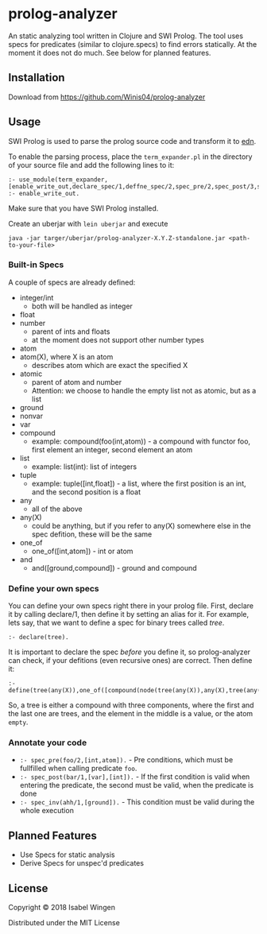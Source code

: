 # prolog-analyzer

An static analyzing tool written in Clojure and SWI Prolog. 
The tool uses specs for predicates (similar to clojure.specs) to find errors statically.
At the moment it does not do much. See below for planned features.


## Installation

Download from https://github.com/Winis04/prolog-analyzer

## Usage

SWI Prolog is used to parse the prolog source code and transform it to [edn](https://github.com/edn-format/edn).

To enable the parsing process, place the `term_expander.pl` in the directory of your source file and add the following lines to it:

```
:- use_module(term_expander,[enable_write_out,declare_spec/1,deffne_spec/2,spec_pre/2,spec_post/3,spec_invariant/2]).
:- enable_write_out.
```

Make sure that you have SWI Prolog installed.

Create an uberjar with `lein uberjar` and execute
```
java -jar targer/uberjar/prolog-analyzer-X.Y.Z-standalone.jar <path-to-your-file>

```

### Built-in Specs
A couple of specs are already defined:
* integer/int
    * both will be handled as integer
* float
* number
    * parent of ints and floats
    * at the moment does not support other number types
* atom
* atom(X), where X is an atom
    * describes atom which are exact the specified X
* atomic
    * parent of atom and number
    * Attention: we choose to handle the empty list not as atomic, but as a list
* ground
* nonvar
* var
* compound
    * example: compound(foo(int,atom)) - a compound with functor foo, first element an integer, second element an atom
* list 
    * example: list(int): list of integers
* tuple
    * example: tuple([int,float]) - a list, where the first position is an int, and the second position is a float
* any
    * all of the above
* any(X)
    * could be anything, but if you refer to any(X) somewhere else in the spec defition, these will be the same
* one_of
    * one_of([int,atom]) - int or atom
* and
    * and([ground,compound]) - ground and compound
    
### Define your own specs
You can define your own specs right there in your prolog file. First, declare it by calling declare/1, then define it by setting an alias for it.
For example, lets say, that we want to define a spec for binary trees called *tree*.
```
:- declare(tree).
```
It is important to declare the spec *before* you define it, so prolog-analyzer can check, if your defitions (even recursive ones) are correct.
Then define it:
```
:- define(tree(any(X)),one_of([compound(node(tree(any(X)),any(X),tree(any(X)))),atom(empty)])).
```
So, a tree is either a compound with three components, where the first and the last one are trees, and the element in the middle is a value, or the atom `empty`.

### Annotate your code
* `:- spec_pre(foo/2,[int,atom]).` - Pre conditions, which must be fullfilled when calling predicate `foo`.
* `:- spec_post(bar/1,[var],[int]).` - If the first condition is valid when entering the predicate, the second must be valid, when the predicate is done
* `:- spec_inv(ahh/1,[ground]).` - This condition must be valid during the whole execution

## Planned Features

- Use Specs for static analysis
- Derive Specs for unspec'd predicates

## License

Copyright © 2018 Isabel Wingen

Distributed under the MIT License
